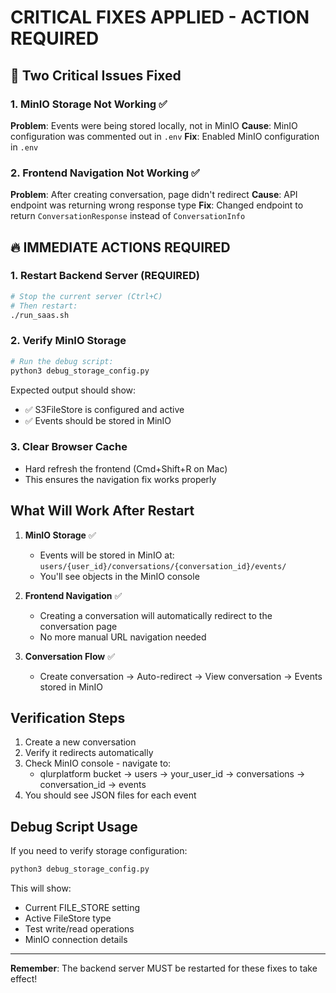 # CRITICAL FIXES APPLIED - ACTION REQUIRED

## 🚨 Two Critical Issues Fixed

### 1. MinIO Storage Not Working ✅
**Problem**: Events were being stored locally, not in MinIO
**Cause**: MinIO configuration was commented out in `.env`
**Fix**: Enabled MinIO configuration in `.env`

### 2. Frontend Navigation Not Working ✅
**Problem**: After creating conversation, page didn't redirect
**Cause**: API endpoint was returning wrong response type
**Fix**: Changed endpoint to return `ConversationResponse` instead of `ConversationInfo`

## 🔥 IMMEDIATE ACTIONS REQUIRED

### 1. Restart Backend Server (REQUIRED)
```bash
# Stop the current server (Ctrl+C)
# Then restart:
./run_saas.sh
```

### 2. Verify MinIO Storage
```bash
# Run the debug script:
python3 debug_storage_config.py
```

Expected output should show:
- ✅ S3FileStore is configured and active
- ✅ Events should be stored in MinIO

### 3. Clear Browser Cache
- Hard refresh the frontend (Cmd+Shift+R on Mac)
- This ensures the navigation fix works properly

## What Will Work After Restart

1. **MinIO Storage** ✅
   - Events will be stored in MinIO at: `users/{user_id}/conversations/{conversation_id}/events/`
   - You'll see objects in the MinIO console

2. **Frontend Navigation** ✅
   - Creating a conversation will automatically redirect to the conversation page
   - No more manual URL navigation needed

3. **Conversation Flow** ✅
   - Create conversation → Auto-redirect → View conversation → Events stored in MinIO

## Verification Steps

1. Create a new conversation
2. Verify it redirects automatically
3. Check MinIO console - navigate to:
   - qlurplatform bucket → users → your_user_id → conversations → conversation_id → events
4. You should see JSON files for each event

## Debug Script Usage

If you need to verify storage configuration:
```bash
python3 debug_storage_config.py
```

This will show:
- Current FILE_STORE setting
- Active FileStore type
- Test write/read operations
- MinIO connection details

---
**Remember**: The backend server MUST be restarted for these fixes to take effect!